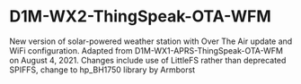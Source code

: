 # D1M-WX2-ThingSpeak-OTA-WFM
New version of solar-powered weather station with Over The Air update and WiFi configuration.
Adapted from D1M-WX1-APRS-ThingSpeak-OTA-WFM on August 4, 2021.
Changes include use of LittleFS rather than deprecated SPIFFS, change to hp_BH1750 library by Armborst
